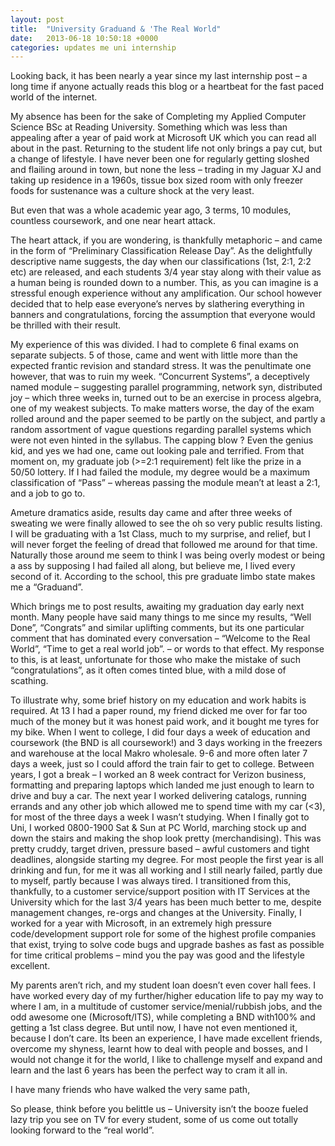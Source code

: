 ```yaml
---
layout: post
title:  "University Graduand & 'The Real World"
date:   2013-06-18 10:50:18 +0000
categories: updates me uni internship
---
```


Looking back, it has been nearly a year since my last internship post – a long time if anyone actually reads this blog or a heartbeat for the fast paced world of the internet.

My absence has been for the sake of Completing my Applied Computer Science BSc at Reading University. Something which was less than appealing after a year of paid work at Microsoft UK which you can read all about in the past. Returning to the student life not only brings a pay cut, but a change of lifestyle. I have never been one  for regularly getting sloshed and flailing around in town, but none the less – trading in my Jaguar XJ and taking up residence in a 1960s, tissue box sized room with only freezer foods for sustenance was a culture shock at the very least.

But even that was a whole academic year ago, 3 terms, 10 modules, countless coursework, and one near heart attack.

The heart attack, if you are wondering, is thankfully metaphoric – and came in the form of “Preliminary Classification Release Day”. As the delightfully descriptive name suggests, the day when our classifications (1st, 2:1, 2:2 etc) are released, and each students 3/4 year stay along with their value as a human being is rounded down to a number. This, as you can imagine is a stressful enough experience without any amplification. Our school however decided that to help ease everyone’s nerves by slathering everything in banners and congratulations, forcing the assumption that everyone would be thrilled with their result.

My experience of this was divided. I had to complete 6 final exams on separate subjects. 5 of those, came and went with little more than the expected frantic revision and standard stress. It was the penultimate one however, that was to ruin my week. “Concurrent Systems”, a deceptively named module – suggesting parallel programming, network syn, distributed joy – which three weeks in, turned out to be an exercise in process algebra, one of my weakest subjects. To make matters worse, the day of the exam rolled around and the paper seemed to be partly on the subject, and partly a random assortment of vague questions regarding parallel systems which were not even hinted in the syllabus. The capping blow ? Even the genius kid, and yes we had one, came out looking pale and terrified. From that moment on, my graduate job (>=2:1 requirement) felt like the prize in a 50/50 lottery. If I had failed the module, my degree would be a maximum classification of “Pass” – whereas passing the module mean’t at least a 2:1, and a job to go to.

Ameture dramatics aside, results day came and after three weeks of sweating we were finally allowed to see the oh so very public results listing. I will be graduating with a 1st Class, much to my surprise, and relief, but I will never forget the feeling of dread that followed me around for that time. Naturally those around me seem to think I was being overly modest or being a ass by supposing I had failed all along, but believe me, I lived every second of it. According to the school, this pre graduate limbo state makes me a “Graduand”.

Which brings me to post results, awaiting my graduation day early next month. Many people have said many things to me since my results, “Well Done”, “Congrats” and similar uplifting comments, but its one particular comment that has dominated every conversation – “Welcome to the Real World”, “Time to get a real world job”. – or words to that effect. My response to this, is at least, unfortunate for those who make the mistake of such “congratulations”, as it often comes tinted blue, with a mild dose of scathing.

To illustrate why, some brief history on my education and work habits is required.
At 13 I had a paper round, my friend dicked me over for far too much of the money but it was honest paid work, and it bought me tyres for my bike. When I went to college, I did four days a week of education and coursework (the BND is all coursework!) and 3 days working in the freezers and warehouse at the local Makro wholesale. 9-6 and more often later 7 days a week, just so I could afford the train fair to get to college. Between years, I got a break – I worked an 8 week contract for Verizon business, formatting and preparing laptops which landed me just enough to learn to drive and buy a car. The next year I worked delivering catalogs, running errands and any other job which allowed me to spend time with my car (<3), for most of the three days a week I wasn’t studying. When I finally got to Uni, I worked 0800-1900 Sat & Sun at PC World, marching stock up and down the stairs and making the shop look pretty (merchandising). This was pretty cruddy, target driven, pressure based – awful customers and tight deadlines, alongside starting my degree. For most people the first year is all drinking and fun, for me it was all working and I still nearly failed, partly due to myself, partly because I was always tired. I transitioned from this, thankfully, to a customer service/support position with IT Services at the University which for the last 3/4 years has been much better to me, despite management changes, re-orgs and changes at the University. Finally, I worked for  a year with Microsoft, in an extremely high pressure code/development support role for some of the highest profile companies that exist, trying to solve code bugs and upgrade bashes as fast as possible for time critical problems – mind you the pay was good and the lifestyle excellent.

My parents aren’t rich, and my student loan doesn’t even cover hall fees. I have worked every day of my further/higher education life to pay my way to where I am, in a multitude of customer service/menial/rubbish jobs, and the odd awesome one (Microsoft/ITS), while completing a BND with100% and getting a 1st class degree. But until now, I have not even mentioned it, because I don’t care. Its been an experience, I have made excellent friends, overcome my shyness, learnt how to deal with people and bosses, and I would not change it for the world, I like to challenge myself and expand and learn and the last 6 years has been the perfect way to cram it all in.

I have many friends who have walked the very same path,

So please, think before you belittle us – University isn’t the booze fueled lazy trip you see on TV for every student, some of us come out totally looking forward to the “real world”.
